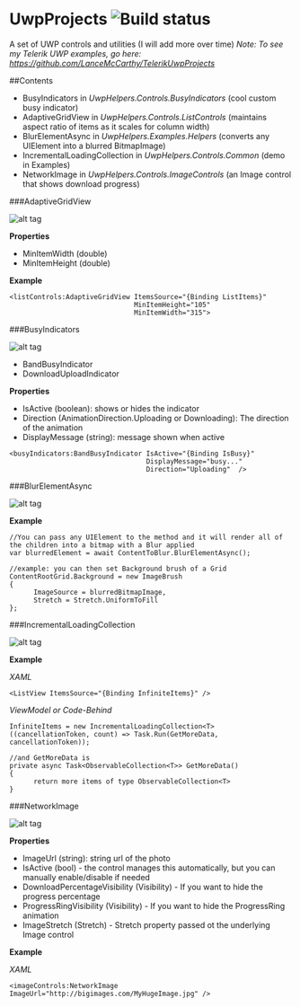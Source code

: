 # UwpProjects <img src="https://lance.visualstudio.com/DefaultCollection/_apis/public/build/definitions/99c7351f-17fc-47b4-9314-f259e58e77eb/2/badge" alt="Build status" />
A set of UWP controls and utilities (I will add more over time)
*Note: To see my Telerik UWP examples, go here: https://github.com/LanceMcCarthy/TelerikUwpProjects*

##Contents
* BusyIndicators in *UwpHelpers.Controls.BusyIndicators* (cool custom busy indicator)
* AdaptiveGridView in *UwpHelpers.Controls.ListControls* (maintains aspect ratio of items as it scales for column width)
* BlurElementAsync in *UwpHelpers.Examples.Helpers* (converts any UIElement into a blurred BitmapImage)
* IncrementalLoadingCollection in *UwpHelpers.Controls.Common* (demo in Examples)
* NetworkImage in *UwpHelpers.Controls.ImageControls* (an Image control that shows download progress)


###AdaptiveGridView

![alt tag](https://i.gyazo.com/9d19b70d72c65c3d24fb81a857cdf4f8.gif)


**Properties**
* MinItemWidth (double)
* MinItemHeight (double)


**Example**
```
<listControls:AdaptiveGridView ItemsSource="{Binding ListItems}"
                               MinItemHeight="105"
                               MinItemWidth="315">

```


###BusyIndicators

![alt tag](https://i.gyazo.com/f4bb068908151c6d0563f9157ae3f27e.gif)


* BandBusyIndicator
* DownloadUploadIndicator

**Properties**

* IsActive (boolean): shows or hides the indicator
* Direction (AnimationDirection.Uploading or Downloading): The direction of the animation
* DisplayMessage (string): message shown when active


```
<busyIndicators:BandBusyIndicator IsActive="{Binding IsBusy}"
                                  DisplayMessage="busy..."
                                  Direction="Uploading"  />
```

###BlurElementAsync

![alt tag](https://i.gyazo.com/b1ef38ded3e6428e607595d8638bb88f.gif)


**Example**

```
//You can pass any UIElement to the method and it will render all of the children into a bitmap with a Blur applied
var blurredElement = await ContentToBlur.BlurElementAsync();

//example: you can then set Background brush of a Grid
ContentRootGrid.Background = new ImageBrush
{
      ImageSource = blurredBitmapImage,
      Stretch = Stretch.UniformToFill
};
```

###IncrementalLoadingCollection

![alt tag](https://i.gyazo.com/450b257a52ece99e59052af9ff28d825.gif)


**Example**

*XAML*
```
<ListView ItemsSource="{Binding InfiniteItems}" />
```

*ViewModel or Code-Behind*
```
InfiniteItems = new IncrementalLoadingCollection<T>((cancellationToken, count) => Task.Run(GetMoreData, cancellationToken));

//and GetMoreData is
private async Task<ObservableCollection<T>> GetMoreData()
{
      return more items of type ObservableCollection<T>
}

```

###NetworkImage

![alt tag](https://i.gyazo.com/3cfc9b6d98bd5b060440a308edc45df7.gif)


**Properties**

* ImageUrl (string): string url of the photo
* IsActive (bool) - the control manages this automatically, but you can manually enable/disable if needed 
* DownloadPercentageVisibility (Visibility) - If you want to hide the progress percentage
* ProgressRingVisibility (Visibility) - If you want to hide the ProgressRing animation
* ImageStretch (Stretch) - Stretch property passed ot the underlying Image control


**Example**

*XAML*
```
<imageControls:NetworkImage ImageUrl="http://bigimages.com/MyHugeImage.jpg" />
```



